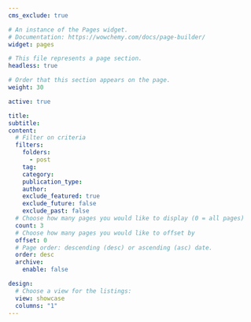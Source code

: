 ```yaml
---
cms_exclude: true

# An instance of the Pages widget.
# Documentation: https://wowchemy.com/docs/page-builder/
widget: pages

# This file represents a page section.
headless: true

# Order that this section appears on the page.
weight: 30

active: true

title:
subtitle:
content:
  # Filter on criteria
  filters:
    folders:
      - post
    tag:
    category:
    publication_type:
    author:
    exclude_featured: true
    exclude_future: false
    exclude_past: false
  # Choose how many pages you would like to display (0 = all pages)
  count: 3
  # Choose how many pages you would like to offset by
  offset: 0
  # Page order: descending (desc) or ascending (asc) date.
  order: desc
  archive:
    enable: false

design:
  # Choose a view for the listings:
  view: showcase
  columns: "1"
---
```

